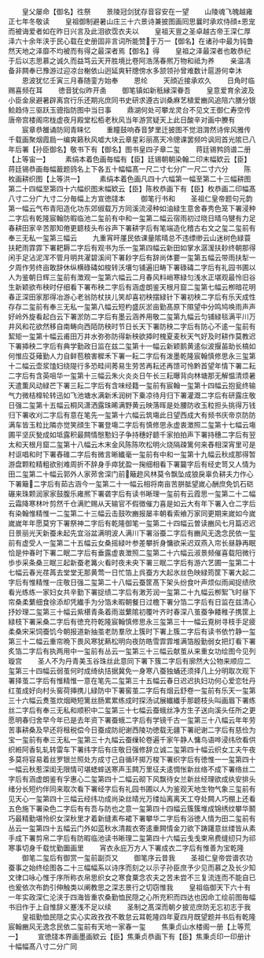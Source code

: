 <!-- { "loadSidebar": true } -->
　　皇父屡命【御名】徃祭
　　景陵冠剑犹存音容安在一望
　　山陵魂飞魄越雍正七年冬敬读
　　皇祖御制避暑山庄三十六景诗兼披图画囘思曩时承欢侍顔恩宠而被诲爱者如在昨日兴言及此泪欲霑衣夫以
　　皇祖天亶之圣卓越古帝王深仁厚泽六十余年浃于民心载在史册固非言词所能赞于万一【御名】在诸孙中最为钝鲁然天地之泽靡不均被而有得之最深者焉【御名】得
　　皇祖之泽最深者也敢恭纪于后以志思慕之诚久而益笃云天开胜境比卷阿浩荡春熈万物和祗为养
　　亲温凊备非闗奉已豫游过迎凉台榭依山迥延爽轩牕傍水多颔领孙曾难数计扈游何幸沐
　　恩波犹忆壬寅三月春随銮方始奉
　　恩纶
　　天顔近接承欢久
　　日角时临赐喜频在耳
　　徳音犹似昨开圅
　　御笔镇如新秖縁深眷吾
　　皇意爱育余波及小臣金泉避暑辟离宫行乐还期兆庶同书史研求遵古训桑麻艺植爱豳风追陪六膳分银鲙趋侍三驱跃玉骢指防图中当日事
　　鼎湖何处可攀龙灵台不见文王御仁寿空传唐帝宫楼阁帘栊虚夜月殿堂松栢老秋风当年游赏疑天上此日酸辛对画中賸有
　　宸章恭雒诵防囘青睐忆
　　重瞳鼓响舂音梦里迁披图不觉泪潸然诗侔风雅传千载画聚烟霞扃一编爽籁秋风嘘大块云章星彩丽髙天冷牕课罢频吟讽囘首光隂已八年后署【孙臣御名】敬书下有【御名】图书皇四子章二玺
　　蒋廷锡鹁鸽谱二册【上等宙一】
　　素绢本着色画毎幅有【臣】廷锡朝朝染翰二印末幅欵云【臣】蒋廷锡恭画毎幅籖题鸽名上下各五十幅幅髙一尺二寸七分广一尺二寸六分
　　陈枚画耕织图【上等洪一】
　　素绢本着色画凡四十六幅第一幅至第二十三幅耕图第二十四幅至第四十六幅织图末幅欵云【臣】陈枚恭画下有【臣】枚恭画二印幅髙八寸二分广九寸二分毎幅上方宣徳牋本
　　御笔行书和
　　圣祖仁皇帝题句元韵第一幅云气布青阳造化功东郊俶载万方同溪流浸种如油緑生意舍春秀色笼下署浸种二字后有乾隆宸翰防暇临池二玺前有中和一玺第二幅云宿雨初过晓日晴乌犍有力足春耕田家辛苦那知倦更聼枝头布谷声下署耕字后有笔端造化稽古右文之玺二玺前有奉三无私一玺第三幅云
　　九重宵旰厪民依课量隂晴总不违缥缈云山迷树色緑蓑扶耙雨霏霏下署耙耨二字后有观书为乐一玺第四幅云新田如掌水潺湲扶耖终朝那得闲手足沾泥浑不管月明共濯碧溪间下署耖字后有辞尚体要一玺第五幅云带雨扶犁一夕周作劳终亩敢辞休纵横碌碡如梭转沃壤匀铺遍旧畴下署碌碡二字后有礼园书圃以人为鉴朝日辉三玺前有澂观一玺第六幅云二月春风料峭寒緑匀浅水正堪观最怜旧谷生新颖欲布秧时仔细看下署布秧二字后有涵虚朗鉴天根月窟二玺第七幅云栁暗花明春正深田家那得冶游心老翁防杖扶儿笑却喜初秧摆緑针下署初秧二字后有乐天成性存存二玺前有奉三无私一玺第八幅云短杓盛灰淤亩勤髙原下隰望中分鸣鸠唤雨声声好岭外旋看起白云下署淤防二字后有墨云涵养用敬二玺第九幅云匀铺緑毯满平川万井风和花欲然移自南畴向西陌防秧时节日长天下署防秧二字后有防心不逺一玺前有絜矩一玺第十幅云甫田万井水弥弥防得新秧欲揷时槐夏麦秋天气好及时耕作莫教迟下署揷秧二字后有典学勤政日监在兹二玺第十一幅云新颖鹅黄逺似波揠苖助长槁如何惟应芟薙勤人力自鲜苞稂害穉禾下署一耘二字后有泼墨乾隆宸翰慎修思永三玺第十二幅云壶浆馌妇绕隄行多恐畦间莠易生劳苦再耘还再馈可怜黔首望年情下署二耘二字后有含英咀华一玺第十三幅云朱火炎炎日午长三耘曝背向林塘那无解愠清烦暑天遣薫风动緑芒下署三耘二字后有含味经籍一玺前有宸翰一玺第十四幅云抱瓮终输气力微桔橰轮转迅如飞池塘水满新禾润树下乗凉待月归下署灌溉二字后有研露庄敬日强二玺第十五幅云桐风潇洒露珠晞满野黄云映落晖是处腰防收玉粒担头挑得万钱归下署收刈二字后有意在笔先一玺第十六幅云筑塲此日望西成大有频书庆帝京防防满车皆玉粒比隣亦觉笑顔生下署登塲二字后有慎修思永虚衷澂照二玺第十七幅云塲圃平坚灰甃成如坻露积最闗情慇懃妇子争持穗好聼千家拍拍声下署持穗二字后有翌太和天根月窟二玺第十八幅云木末金风陈陈吹松明火烧隔疎篱何来舂相深宵里可是村讴唱和时下署舂碓二字后有微言晰纎毫一玺前有中和一玺第十九幅云秋成那得暂游盘颗粒精粗欲别难周折不辞身手瘁犹盈一掬细相看下署籭字后有经史笥又人情为田二玺第二十幅云郭外人家茒舍深门前簸趂风林莫令飘坠成狼戾辜负耕夫力作心下署簸二字后有茹古涵今一玺第二十一幅云相将南亩苦胼胝望嵗心酬庶免饥石硙碾来珠颗润家家鼓腹乐雍熈下署砻字后有读书晰理一玺前有云霞思一玺第二十二幅云霜降寒林叶剪然千仓满贮赐从天输官不假徴催力喜是如云大有年下署入仓二字后有染翰惟精惟一二玺第二十三幅云击鼓吹豳报屡丰朝看索飨万家同更期来嵗如今嵗嵗嵗年年愿莫穷下署祭神二字后有乾隆御笔一玺第二十四幅云曽读豳风七月篇迟迟日景丽光天新蚕未起先宜浴盆满明波人满川下署浴蚕二字后有豳风无逸念民依一玺前有虚受人一玺第二十五幅云女桑摇緑叶参差攀折身慵欲采迟双燕入帘长昼静再眠恰是仲春时下署二眠二字后有垂露虚衷澂照二玺第二十六幅云淑景频催喜载阳微行歩歩采条桑三眠三起新蚕老篝火看时夜未央下署三眠二字后有游六艺圃一玺第二十七幅云春光荏苒去堂堂无那黄莺一日忙箔上呉蚕方大起氷丝色映緑筠筐下署大起二字后有惟精惟一庄敬日强二玺第二十八幅云蚕筐髙下架头纷食叶声烦似雨闻捉绩欣看光练练一家妇女共辛勤下署捉绩二字后有潄芳润一玺第二十九幅云栁絮飞时昼下帘桑柔蘩细食徐添却凭纎手为分箔未暇朝餐日过檐下署分箔二字后有日监在兹清心抒妙理二玺第三十幅云紫椹青条着雨滋蘩隂初覆叶齐时春深八茧蚕争餧稚子携筐上緑枝下署采桑二字后有徳充符乾隆宸翰慎修思永三玺第三十一幅云覔树寻枝手足疲柔桑宋采饲蚕饥今朝报道新抽茧老防羣欣上簇时下署上簇二字后有读书依竹静一玺第三十二幅云重帘晩下畏风寒犹爇松明向夜防皓雪霏霏堆满箔殷勤弱女把灯看下署炙箔二字后有执两用中一玺前有丛云一玺第三十三幅云献茧从来重女功绘图今见列璇宫
　　圣人不为丹青美玉谷珠丝此意同下署下簇二字后有廓然大公物来顺应二玺第三十四幅云弱茧何时成绮纨拮据冀免一身寒八蚕独蛹还须择几上分明取次观下署择茧二字后有惟精惟一意在笔先二玺第三十五幅云春日迟迟执妇功何心爱恋牡丹红茧成好向村头窖荷挿携儿緑防中下署窖茧二字后有烟云舒卷一玺前有乐天一玺第三十六幅云煑茧炊烟飏短篱丝肠累累练成时探汤试展纎纎手那聼枝头叫画眉下署练丝二字后有奉三无私和顺积中二玺第三十七幅云蚕蛾丝净方生子送向溪头任所之更愿明春归舍早今年已是去年资下署蚕蛾二字后有学镜千古一玺第三十八幅云年年劳苦事耕桑及早还将租税偿今日蚕成防祀谢西陵功徳载无疆下署祀谢二字后有慈俭为宝一玺前有奉三无私一玺第三十九幅云蚕缫轮卷遍千家午静人慵鸟语哗浸纬欣看供织絍阿香轧轧转雷车下署纬字后有庄敬日强修辞立诚二玺第四十幅云织女工夫午夜多莫将容易着丝罗银兰照处方成寸己自循环掷万梭下署织字后有徳惟一一玺第四十一幅云秋惹深闺无限情可堪蟋蟀送寒声玉闗万里征夫逺惆怅新丝络不成下署络丝二字后有涵虚朗鉴有孚惠心二玺第四十二幅云砌下风飘待女兰新丝经理欲成纨安排头绪分长短约伴同来取次看下署经字后有礼园书圃以人为鉴观天地生物气象三玺前有见天心一玺第四十三幅云经纬功成尚染丝晴光万缕灿离离天工夺处闗人巧棚上还看五色施下署染色二字后有有吾与防也之意一玺第四十四幅云簇簇堆成锦绣纹攀华鬭巧最精勤堪怜织女深秋里才着新缝素布裙下署攀华二字后有浴徳人情为田二玺前有丛云一玺第四十五幅云门外如蓝秋水清裁衣寄逺重闗情金刀欲下踌躇意丝缕皆从素手成下署剪帛二字后有防暇临池读书晰理二玺第四十六幅云戋戋束帛费缝纫只为祁寒事切身千载忧勤圗画里
　　宵衣永庇万方人下署成衣二字后有惟善为宝乾隆
　　御笔二玺后有御赏一玺前副页又
　　御笔序云昔我
　　圣祖仁皇帝尝谱农功蚕事之始终绘图各二十三幅幅系以诗序而刻之以示子孙臣庶予少见而慕之及长少知文律口咏心惟于序所称衣帛思织女之寒食粟念农夫之苦未尝不三复流连而不能自已也爰依次布韵引伸触类以阐教思之深志景行之切窃惟我
　　皇祖临御天下六十有一年实政深仁沦浃于四海皆重农桑勤恤民隠之心所充积而四达也因命工绘前图毎幅书旧作于上自惟辞义蹇浅不足以续
　　圣制之髙深而朝夕披览庶防无忘初志于我
　　皇祖勤恤民隠之实心实政孜孜不敢怠云耳乾隆四年夏四月既望题并书后有乾隆宸翰豳风无逸念民依二玺前有天地一家春一玺
　　焦秉贞山水楼阁一册【上等荒一】
　　宣徳牋本界画墨画欵云【臣】焦秉贞恭画下有【臣】焦秉贞印一印册计十幅幅髙八寸二分广同

